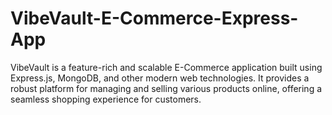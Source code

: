 # VibeVault-E-Commerce-Express-App
VibeVault is a feature-rich and scalable E-Commerce application built using Express.js, MongoDB, and other modern web technologies. It provides a robust platform for managing and selling various products online, offering a seamless shopping experience for customers.
